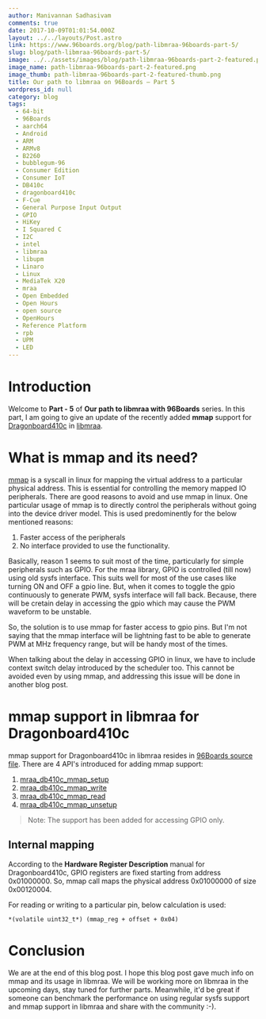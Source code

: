 ```yaml
---
author: Manivannan Sadhasivam
comments: true
date: 2017-10-09T01:01:54.000Z
layout: ../../layouts/Post.astro
link: https://www.96boards.org/blog/path-libmraa-96boards-part-5/
slug: blog/path-libmraa-96boards-part-5/
image: ../../assets/images/blog/path-libmraa-96boards-part-2-featured.png
image_name: path-libmraa-96boards-part-2-featured.png
image_thumb: path-libmraa-96boards-part-2-featured-thumb.png
title: Our path to libmraa on 96Boards – Part 5
wordpress_id: null
category: blog
tags:
  - 64-bit
  - 96Boards
  - aarch64
  - Android
  - ARM
  - ARMv8
  - B2260
  - bubblegum-96
  - Consumer Edition
  - Consumer IoT
  - DB410c
  - dragonboard410c
  - F-Cue
  - General Purpose Input Output
  - GPIO
  - HiKey
  - I Squared C
  - I2C
  - intel
  - libmraa
  - libupm
  - Linaro
  - Linux
  - MediaTek X20
  - mraa
  - Open Embedded
  - Open Hours
  - open source
  - OpenHours
  - Reference Platform
  - rpb
  - UPM
  - LED
---
```


# **Introduction**

Welcome to **Part - 5** of **Our path to libmraa with 96Boards** series. In this part, I am going to give an update of
the recently added **mmap** support for [Dragonboard410c](/product/dragonboard410c/) in [libmraa](https://github.com/intel-iot-devkit/mraa).

# **What is mmap and its need?**

[mmap](https://linux.die.net/man/2/mmap) is a syscall in linux for mapping the virtual address to a particular physical address.
This is essential for controlling the memory mapped IO peripherals. There are good reasons to avoid and use mmap in linux. One
particular usage of mmap is to directly control the peripherals without going into the device driver model. This is used predominently
for the below mentioned reasons:

1. Faster access of the peripherals
2. No interface provided to use the functionality.

Basically, reason 1 seems to suit most of the time, particularly for simple peripherals such as GPIO. For the mraa library,
GPIO is controlled (till now) using old sysfs interface. This suits well for most of the use cases like turning ON and OFF a
gpio line. But, when it comes to toggle the gpio continuously to generate PWM, sysfs interface will fall back. Because, there
will be cretain delay in accessing the gpio which may cause the PWM waveform to be unstable.

So, the solution is to use mmap for faster access to gpio pins. But I'm not saying that the mmap interface will be lightning fast
to be able to generate PWM at MHz frequency range, but will be handy most of the times.

When talking about the delay in accessing GPIO in linux, we have to include context switch delay introduced by the scheduler too.
This cannot be avoided even by using mmap, and addressing this issue will be done in another blog post.

# **mmap support in libmraa for Dragonboard410c**

mmap support for Dragonboard410c in libmraa resides in [96Boards source file](https://github.com/intel-iot-devkit/mraa/blob/master/src/arm/96boards.c).
There are 4 API's introduced for adding mmap support:

1. [mraa_db410c_mmap_setup](https://github.com/intel-iot-devkit/mraa/blob/master/src/arm/96boards.c#L130)
2. [mraa_db410c_mmap_write](https://github.com/intel-iot-devkit/mraa/blob/master/src/arm/96boards.c#L102)
3. [mraa_db410c_mmap_read](https://github.com/intel-iot-devkit/mraa/blob/master/src/arm/96boards.c#L116)
4. [mraa_db410c_mmap_unsetup](https://github.com/intel-iot-devkit/mraa/blob/master/src/arm/96boards.c#L88)

> Note: The support has been added for accessing GPIO only.

## **Internal mapping**

According to the **Hardware Register Description** manual for Dragonboard410c, GPIO registers are fixed starting from address
0x01000000. So, mmap call maps the physical address 0x01000000 of size 0x00120004.

For reading or writing to a particular pin, below calculation is used:

```
*(volatile uint32_t*) (mmap_reg + offset + 0x04)
```

# **Conclusion**

We are at the end of this blog post. I hope this blog post gave much info on mmap and its usage in libmraa. We will be working more on libmraa in the upcoming days, stay tuned for further parts. Meanwhile, it'd be
great if someone can benchmark the performance on using regular sysfs support and mmap support in libmraa and share with the community :-).
